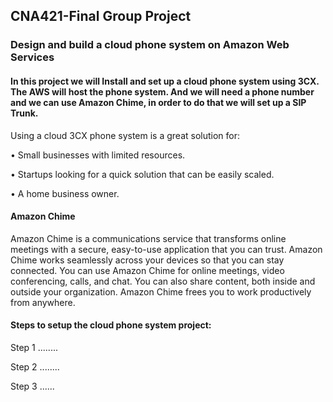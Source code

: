 ## CNA421-Final Group Project
### Design and build a cloud phone system on Amazon Web Services 

#### In this project we will Install and set up a cloud phone system using 3CX. The AWS will host the phone system. And we will need a phone number and we can use Amazon Chime, in order to do that we will set up a SIP Trunk.
Using a cloud 3CX phone system is a great solution for:

•	Small businesses with limited resources.

•	Startups looking for a quick solution that can be easily scaled.

•	A home business owner.

#### Amazon Chime
Amazon Chime is a communications service that transforms online meetings with a secure, easy-to-use application that you can trust. Amazon Chime works seamlessly across your devices so that you can stay connected. You can use Amazon Chime for online meetings, video conferencing, calls, and chat. You can also share content, both inside and outside your organization. Amazon Chime frees you to work productively from anywhere.

#### Steps to setup the cloud phone system project:

Step 1 ........

Step 2 ........

Step 3 ......

